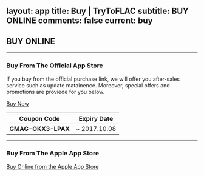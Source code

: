 layout: app
title: Buy | TryToFLAC
subtitle: BUY ONLINE
comments: false
current: buy
---

## <strong>BUY ONLINE</strong>
---

### Buy From The Official App Store
If you buy from the official purchase link, we will offer you after-sales service such as update matainence. Moreover, special offers and promotions are proviede for you below.  

<a href="https://shopper.mycommerce.com/checkout/cart/add/55399-52" target="_blank"><span class="cls-banner-start-link"> <i class="fa fa-shopping-bag fa-3x" aria-hidden="true"></i> <span> Buy Now </span> <i class="fa fa-angle-double-right"></i> </span></a>


Coupon Code | Expiry Date
------ | -------
**GMAG-OKX3-LPAX** | ~ 2017.10.08

---

### Buy From The Apple App Store
<a href="https://itunes.apple.com/us/app/trytoflac/id849621133?l=zh&ls=1&mt=12" target="_blank"><span class="cls-banner-start-link"> <i class="fa fa-apple fa-3x" aria-hidden="true"></i> <span> Buy Online from the Apple App Store </span><i class="fa fa-angle-double-right"></i></span> </a>
